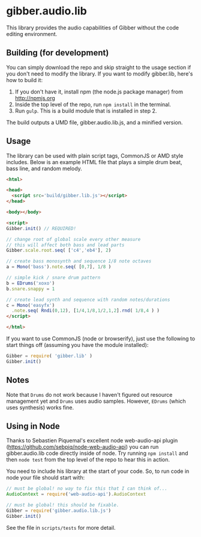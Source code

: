 gibber.audio.lib
==========

This library provides the audio capabilities of Gibber without the code editing environment.

## Building (for development)

You can simply download the repo and skip straight to the usage section if you don't need to modify the library. If you want to modify gibber.lib, here's how to build it:

1. If you don't have it, install npm (the node.js package manager) from http://npmjs.org
2. Inside the top level of the repo, run `npm install` in the terminal.
3. Run `gulp`. This is a build module that is installed in step 2.

The build outputs a UMD file, gibber.audio.lib.js, and a minified version.

## Usage
The library can be used with plain script tags, CommonJS or AMD style includes. Below is an example HTML file that plays a simple drum beat, bass line, and random melody.

```html
<html>

<head>
  <script src='build/gibber.lib.js'></script>
</head>

<body></body>

<script>
Gibber.init() // REQUIRED!

// change root of global scale every other measure
// this will affect both bass and lead parts
Gibber.scale.root.seq( ['c4','eb4'], 2)

// create bass monosynth and sequence 1/8 note octaves
a = Mono('bass').note.seq( [0,7], 1/8 )

// simple kick / snare drum pattern
b = EDrums('xoxo')
b.snare.snappy = 1

// create lead synth and sequence with random notes/durations
c = Mono('easyfx')
  .note.seq( Rndi(0,12), [1/4,1/8,1/2,1,2].rnd( 1/8,4 ) )
</script>

</html>
```

If you want to use CommonJS (node or browserify), just use the following to start things off (assuming you have the module installed):

```js
Gibber = require( 'gibber.lib' )
Gibber.init()
``` 

## Notes
Note that `Drums` do not work because I haven't figured out resource management yet and `Drums` uses audio samples. However, `EDrums` (which uses synthesis) works fine.

## Using in Node
Thanks to Sebastien Piquemal's excellent node web-audio-api plugin (https://github.com/sebpiq/node-web-audio-api) you can run gibber.audio.lib code directly inside of node. Try running `npm install` and then `node test` from the top level of the repo to hear this in action.

You need to include his library at the start of your code. So, to run code in node your file should start with:

```javascript
// must be global! no way to fix this that I can think of...
AudioContext = require('web-audio-api').AudioContext

// must be global! this should be fixable.
Gibber = require('gibber.audio.lib.js')
Gibber.init()
```

See the file in `scripts/tests` for more detail.
